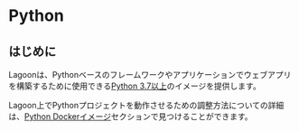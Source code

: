 # Python

## はじめに

Lagoonは、Pythonベースのフレームワークやアプリケーションでウェブアプリを構築するために使用できる[Python 3.7以上](https://github.com/uselagoon/lagoon-images/tree/main/images/python)のイメージを提供します。

Lagoon上でPythonプロジェクトを動作させるための調整方法についての詳細は、[Python Dockerイメージ](../docker-images/python.md)セクションで見つけることができます。